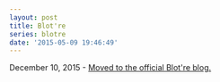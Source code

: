 ```yaml
---
layout: post
title: Blot're
series: blotre
date: '2015-05-09 19:46:49'
---
```

December 10, 2015 - [Moved to the official Blot're blog.](http://blog.blot.re/introducting-blotre/)